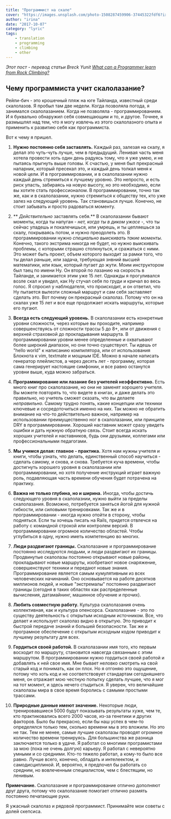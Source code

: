```yaml
---
title: "Программист на скале"
cover: "https://images.unsplash.com/photo-1508287459906-37445322fdf6?ixlib=rb-0.3.5&ixid=eyJhcHBfaWQiOjEyMDd9&s=3cebb3d42406d3197deb0d7b80f01a20&auto=format&fit=crop&w=3300&q=80"
author: "irina"
date: "2017-10-07"
category: "lyric"
tags:
    - translation
    - programming
    - climbing
    - other
---
```

*Этот пост - перевод статьи Breck Yunit [What can a Programmer learn from Rock Climbing?](http://breckyunits.com/what-can-a-programmer-learn-from-rock-climbing.html)*

## Чему программиста учит скалолазание?

Рейли-бич - это крошечный пляж на юге Тайланда, известный среди скалолазов. Я пробыл там две недели.
Когда позволяла погода, я занимался скалолазанием. Когда не позволяла - программированием. И я буквально обнаружил себя совмещающим и то, и другое. Точнее, я размышлял над тем, что я могу извлечь из этого скалолазного опыта и применить к развитию себя как программиста.

Вот к чему я пришел.

1. **Нужно постоянно себя заставлять.** Каждый раз, залезая на скалу, я делал это чуть-чуть лучше, чем в предыдущий. Ленивая часть меня хотела провести хоть один день радуясь тому, что я уже умею, и не пытаясь прыгнуть выше головы. К счастью, у меня был прекрасный напарник, который пресекал это, и каждый день толкал меня к новой цели. И в программировании, и в скалолазании нужно каждый день стремиться к лучшему уровню. Это непросто, и есть риск упасть, забираясь на новую высоту, но это необходимо, если вы хотите стать профессионалом. В программировании, точно так же, как и в скалолазании, нужно стремиться к обществу тех, кто уже залез на следующий уровень. Так становишься лучше. Конечно, не стоит забывать и просто радоваться моменту.

2. ** *Действительно* заставлять себя.** В скалолазании бывают моменты, когда ты напуган *- нет, когда ты в диком ужасе -*, что ты сейчас упадешь и покалечишься, или умрешь, и ты цепляешься за скалу, покрываясь потом, и нужно преодолеть это. В программировании нужно *специально выискивать такие моменты*. Конечно, такого экстрима никогда не будет, но нужно выискивать проблемы, с которыми страшно столкнуться, и сражаться с ними. Это может быть проект, объем которого выходит за рамки того, что ты делал раньше, или задача, требующая знвний высшей математики, или язык, который пугает до жути. Моим инструктором был таец по имени Ну. Он второй по лазанию на скорость в Тайланде, и занимается этим уже 15 лет. Однажды я прогуливался возле скал и увидел, как Ну стучал себя по груди и кричал во весь голос. Я спросил у наблюдателя, что происходит, и он ответил, что Ну пытается вылезти сложный маршрут и сам себя заставляет сделать это. Вот почему он прекрасный скалолаз. Потому что он на скалах уже 15 лет и все еще продолжает искать маршруты, которые его пугают.

3. **Всегда есть следующий уровень.** В скалолазании есть конкретные уровни сложности, через которые вы проходите, например совершенствуясь от сложности трассы 5 до 8+, или от движения с верхней страховкой до прокладывания маршрута. В программировании уровни менее определенные и охватывают более широкий диапазон, но они точно существуют. Ты идешь от "hello world" к написанию компилятора, или от использования Блокнота к vim, textmate и мощным IDE. Можно в начале написать генератор плейлистов, а через десять лет - программу, которая сама генерирует настоящие симфонии, и все равно останутся уровни выше, куда можно забраться.

4. **Программирование или лазание без учителей неэффективно.** Есть много книг про скалолазание, но они не заменят хорошего учителя. Вы можете повторять то, что видете в книгах, и даже делать это правильно, но учитель сможет сказать, что вы делаете *неправильно*. Самому трудно понять, какие концепции или техники ключевые и сосредоточиться именно на них. Так можно не обратить внимание на что-то действительно важное, например на использовании преимущественно ног в скалолазании, или принципе DRY в программировании. Хороший наставник может сразу увидеть ошибки и дать нужную обратную связь. Стоит всегда искать хороших учителей и наставников, будь они друзьями, коллегами или профессиональными педагогами.

5. **Мы учимся делая: главное - практика.** Хотя нам нужны учителя и книги, чтобы узнать, что делать, единственный способ научиться - сделать самому, и снова, и снова. Требуется куча времени, чтобы достигнуть хорошего уровня в скалолазании или программировании, но хотя получение инструкций играет важную роль, подавляющая часть времени обучения будет потрачена на практику.

6. **Важна не только глубина, но и ширина.** Иногда, чтобы достичь следующего уровня в скалолазнии, нужно выйти за пределы скалолазания. Возможно, потребуется заняться йогой для нужной гибкости, или силовыми тренировками. Так же и в программировании - иногда нужно отойти в сторону, чтобы подняться. Если ты хочешь писать на Rails, придется отвлечся на работу с командной строкой или контролем версий. В программировании огромное количество областей. Чтобы углубиться в одну, нужно иметь компетенцию во многих.

7. **Люди раздвигают границы.** Скалолазание и программирование постоянно исследуются людьми, и люди раздвигают их границы. Продвинутые скалолазы постоянно открывают новые районы, прокладывают новые маршруты, изобретают новое снаряжение, совершенствуют техники и передают новые знания. Программирование является самым кумулятивным из всех человеческих начинаний. Оно основывается на работе десятков миллионов людей, и новые "экстремалы" постоянно раздвигают границы (сегодня в таких областях как распределенные вычисления, датамайнинг, машинное обучение и прочих).

 8. **Любить совместную работу.** Культура скалолазания очень коллективная, как и культура опенсорса. Скалолазание - это по существу деятельность с открытым исходным источником. Все, что делает и использует скалолаз видно в открытую. Это приводит к быстрой передаче знаний и большей безопасности. Так же и програмное обеспечение с открытым исходным кодом приводит к лучшему результату для всех.

 9. **Гордиться своей работой.** В скалолазании имя того, кто первым восходит по маршруту, становится навсегда связанным с этим маршрутом. В программировании нужно гордиться своей работой и добавлять к ней свое имя. Мне бывает неловко смотреть на свой старый код и понимать, как он плох. Но я отгоняю это ощущение, потому что хоть код и не соответствовует стандартам сегодняшнего меня, он отражает мою честную попытку сделать лучшее, что я мог на тот момент, и здесь нечего стыдиться. Я уверен, что величайшие скалолазы мира в свое время боролись с самыми простыми трассами.

 10. **Природные данные имеют значение.** Некоторые люди, тренировавшиеся 5000 будут показывать результаты хуже, чем те, кто практиковались всего 2000 часов, из-за генетики и других факторов. Было бы прекрасно, если бы наш успех в чем-то определялся только тем, сколько времени мы в это вложили. Но это не так. Тем не менее, самые лучшие скалолазы проводят огромное количество времени тренируясь. Для большинства же разница заключается только в удаче. Я работал со многими програмистами за мою (пока не очень долгую) карьеру. Я работал с невероятно умными и со средними. Кто-то тяжело работал, а кому-то было все равно. Лучше всего, конечно, обладать и интелеектом, и самодисциплиной. И, вероятно, я предпочел бы работать со средним, но вовлеченным специалистом, чем с блестящим, но ленивым.

**Примечание.**
Скалолазание и программирование отлично дополняют друг друга, потому что скалолазание помогает отлично размять постоянно печатающие руки.

Я ужасный скалолаз и рядовой программист. Принимайте мои советы с долей скепсиса.
